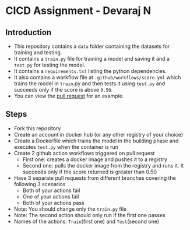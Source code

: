 # CICD Assignment - Devaraj N

## Introduction
- This repository contains a `data` folder containing the datasets for training and testing.
- It contains a `train.py` file for training a model and saving it and a `test.py` for testing the model.
- It contains a `requirements.txt` listing the python dependencies.
- It also contains a workflow file at `.github/workflows/score.yml` which trains the model in `train`.py and then tests it using `test.py` and succeeds only if the score is above `0.50`.
- You can view the [pull request](https://github.com/StarsCDS/CICD_Assignment/pull/2) for an example.

## Steps
- Fork this repository
- Create an account in docker hub (or any other registry of your choice)
- Create a Dockerfile which trains the model in the building phase and executes `test.py` when the container is run
- Create 2 github action workflows triggered on pull request
  - First one: creates a docker image and pushes it to a registry
  - Second one: pulls the docker image from the registry and runs it. It succeeds only if the score returned is greater than 0.50
- Have 3 separate pull requests from different branches covering the following 3 scenarios 
  - Both of your actions fail
  - One of your actions fail
  - Both of your actions pass
- Note: You should change only the `train.py` file
- Note: The second action should only run if the first one passes
- Names of the actions: `Train`(first one) and `Test`(second one)
